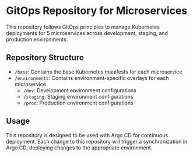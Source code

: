 # GitOps Repository for Microservices

This repository follows GitOps principles to manage Kubernetes deployments for 5 microservices across development, staging, and production environments.

## Repository Structure

- `/base`: Contains the base Kubernetes manifests for each microservice
- `/environments`: Contains environment-specific overlays for each microservice
  - `/dev`: Development environment configurations
  - `/staging`: Staging environment configurations
  - `/prod`: Production environment configurations

## Usage

This repository is designed to be used with Argo CD for continuous deployment. Each change to this repository will trigger a synchronization in Argo CD, deploying changes to the appropriate environment.
